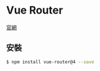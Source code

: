 # Vue Router

[官網](https://router.vuejs.org/)

## 安裝

```bash
$ npm install vue-router@4 --save
```

